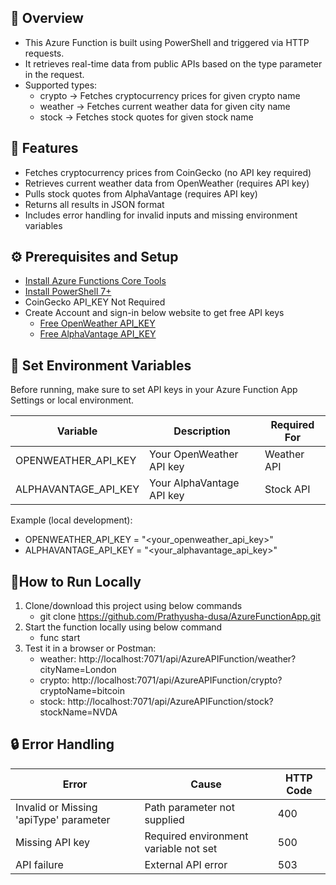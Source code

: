 ## 📘 Overview
- This Azure Function is built using PowerShell and triggered via HTTP requests.
- It retrieves real-time data from public APIs based on the type parameter in the request. 
- Supported types:
  - crypto → Fetches cryptocurrency prices for given crypto name
  - weather → Fetches current weather data for given city name
  - stock → Fetches stock quotes for given stock name

## 🚀 Features
- Fetches cryptocurrency prices from CoinGecko (no API key required)
- Retrieves current weather data from OpenWeather (requires API key)
- Pulls stock quotes from AlphaVantage (requires API key)
- Returns all results in JSON format
- Includes error handling for invalid inputs and missing environment variables

## ⚙️ Prerequisites and Setup
- [Install Azure Functions Core Tools](https://learn.microsoft.com/azure/azure-functions/functions-run-local)
- [Install PowerShell 7+](https://learn.microsoft.com/powershell/)
- CoinGecko API_KEY Not Required
- Create Account and sign-in below website to get free API keys
   - [Free OpenWeather API_KEY](https://openweathermap.org/appid#apikey)
   - [Free AlphaVantage API_KEY](https://www.alphavantage.co/support/#api-key)

## 🔑 Set Environment Variables

Before running, make sure to set API keys in your Azure Function App Settings or local environment.

| Variable                    | Description                          | Required For |
|-----------------------------|--------------------------------------|--------------|
| OPENWEATHER_API_KEY         | Your OpenWeather API key             | Weather API  |
| ALPHAVANTAGE_API_KEY        | Your AlphaVantage API key            | Stock API    |

Example (local development):

- OPENWEATHER_API_KEY = "<your_openweather_api_key>"
- ALPHAVANTAGE_API_KEY = "<your_alphavantage_api_key>"


## 🧪How to Run Locally
1. Clone/download this project using below commands  
   - git clone https://github.com/Prathyusha-dusa/AzureFunctionApp.git
3. Start the function locally using below command
   - func start
4. Test it in a browser or Postman:
   - weather: http://localhost:7071/api/AzureAPIFunction/weather?cityName=London
   - crypto: http://localhost:7071/api/AzureAPIFunction/crypto?cryptoName=bitcoin
   - stock: http://localhost:7071/api/AzureAPIFunction/stock?stockName=NVDA


## 🔒 Error Handling

| Error                                           | Cause                                 | HTTP Code |
|-------------------------------------------------|---------------------------------------| --------- |
| Invalid or Missing 'apiType' parameter          | Path parameter not supplied           | 400       |
| Missing API key                                 | Required environment variable not set | 500       |
| API failure                                     | External API error                    | 503       |
